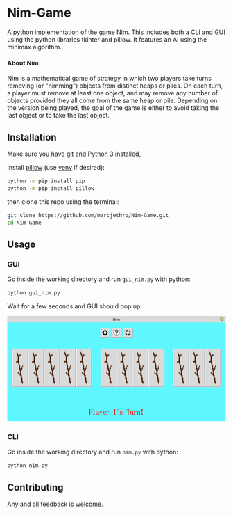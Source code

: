 # Nim-Game

A python implementation of the game [Nim](https://en.wikipedia.org/wiki/Nim). 
This includes both a CLI and GUI using the python libraries tkinter and pillow.
It features an AI using the minimax algorithm. 

#### About Nim

Nim is a mathematical game of strategy in which two players take turns removing (or "nimming") objects from distinct heaps or piles. On each turn, a player must remove at least one object, and may remove any number of objects provided they all come from the same heap or pile. Depending on the version being played, the goal of the game is either to avoid taking the last object or to take the last object. 

## Installation

Make sure you have [git](https://github.com/git-guides/install-git) and [Python 3](https://www.python.org/downloads/) installed,

Install [pillow](https://pypi.org/project/Pillow/) (use [venv](https://docs.python.org/3/tutorial/venv.html) if desired):

```bash
python -m pip install pip
python -m pip install pillow
```

then clone this repo using the terminal:

```bash
git clone https://github.com/marcjethro/Nim-Game.git
cd Nim-Game
```

## Usage
### GUI
Go inside the working directory and run `gui_nim.py` with python:
```bash
python gui_nim.py
```
Wait for a few seconds and GUI should pop up.

![Gui Picture](images/docpic_gui.png)

### CLI
Go inside the working directory and run `nim.py` with python:
```bash
python nim.py
```

## Contributing
Any and all feedback is welcome.
